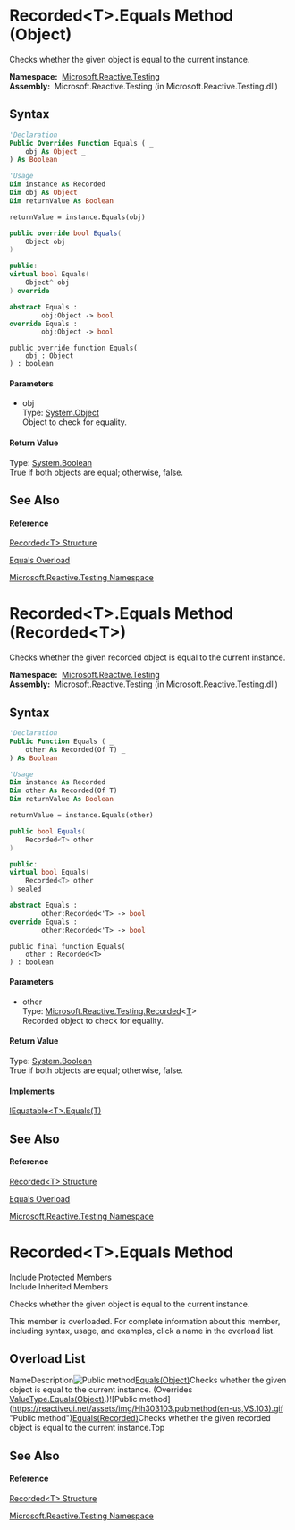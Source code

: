 # Recorded\<T\>.Equals Method (Object)

Checks whether the given object is equal to the current instance.

**Namespace:**  [Microsoft.Reactive.Testing](Microsoft.Reactive.Testing\Microsoft.Reactive.Testing.md)  
**Assembly:**  Microsoft.Reactive.Testing (in Microsoft.Reactive.Testing.dll)

## Syntax

```vb
'Declaration
Public Overrides Function Equals ( _
    obj As Object _
) As Boolean
```

```vb
'Usage
Dim instance As Recorded
Dim obj As Object
Dim returnValue As Boolean

returnValue = instance.Equals(obj)
```

```csharp
public override bool Equals(
    Object obj
)
```

```c++
public:
virtual bool Equals(
    Object^ obj
) override
```

```fsharp
abstract Equals : 
        obj:Object -> bool 
override Equals : 
        obj:Object -> bool 
```

```jscript
public override function Equals(
    obj : Object
) : boolean
```

#### Parameters

- obj  
  Type: [System.Object](https://msdn.microsoft.com/en-us/library/e5kfa45b)  
  Object to check for equality.

#### Return Value

Type: [System.Boolean](https://msdn.microsoft.com/en-us/library/a28wyd50)  
True if both objects are equal; otherwise, false.

## See Also

#### Reference

[Recorded\<T\> Structure](Recorded\Recorded(T).md)

[Equals Overload](Equals\Recorded(T).Equals.md)

[Microsoft.Reactive.Testing Namespace](Microsoft.Reactive.Testing\Microsoft.Reactive.Testing.md)







# Recorded\<T\>.Equals Method (Recorded\<T\>)

Checks whether the given recorded object is equal to the current instance.

**Namespace:**  [Microsoft.Reactive.Testing](Microsoft.Reactive.Testing\Microsoft.Reactive.Testing.md)  
**Assembly:**  Microsoft.Reactive.Testing (in Microsoft.Reactive.Testing.dll)

## Syntax

```vb
'Declaration
Public Function Equals ( _
    other As Recorded(Of T) _
) As Boolean
```

```vb
'Usage
Dim instance As Recorded
Dim other As Recorded(Of T)
Dim returnValue As Boolean

returnValue = instance.Equals(other)
```

```csharp
public bool Equals(
    Recorded<T> other
)
```

```c++
public:
virtual bool Equals(
    Recorded<T> other
) sealed
```

```fsharp
abstract Equals : 
        other:Recorded<'T> -> bool 
override Equals : 
        other:Recorded<'T> -> bool 
```

```jscript
public final function Equals(
    other : Recorded<T>
) : boolean
```

#### Parameters

- other  
  Type: [Microsoft.Reactive.Testing.Recorded](Recorded\Recorded(T).md)\<[T](Recorded\Recorded(T).md)\>  
  Recorded object to check for equality.

#### Return Value

Type: [System.Boolean](https://msdn.microsoft.com/en-us/library/a28wyd50)  
True if both objects are equal; otherwise, false.

#### Implements

[IEquatable\<T\>.Equals(T)](https://msdn.microsoft.com/en-us/library/m:system.iequatable%601.equals(%600)(v=VS.103))

## See Also

#### Reference

[Recorded\<T\> Structure](Recorded\Recorded(T).md)

[Equals Overload](Equals\Recorded(T).Equals.md)

[Microsoft.Reactive.Testing Namespace](Microsoft.Reactive.Testing\Microsoft.Reactive.Testing.md)








# Recorded\<T\>.Equals Method

Include Protected Members  
Include Inherited Members

Checks whether the given object is equal to the current instance.

This member is overloaded. For complete information about this member, including syntax, usage, and examples, click a name in the overload list.

## Overload List

NameDescription![Public method](https://reactiveui.net/assets/img/Hh303103.pubmethod(en-us,VS.103).gif "Public method")[Equals(Object)](https://msdn.microsoft.com/en-us/library/m:microsoft.reactive.testing.recorded%601.equals(system.object)(v=VS.103))Checks whether the given object is equal to the current instance. (Overrides [ValueType.Equals(Object)](https://msdn.microsoft.com/en-us/library/m:system.valuetype.equals(system.object)(v=VS.103)).)![Public method](https://reactiveui.net/assets/img/Hh303103.pubmethod(en-us,VS.103).gif "Public method")[Equals(Recorded<T>)](https://msdn.microsoft.com/en-us/library/m:microsoft.reactive.testing.recorded%601.equals(microsoft.reactive.testing.recorded%7b%600%7d)(v=VS.103))Checks whether the given recorded object is equal to the current instance.Top

## See Also

#### Reference

[Recorded\<T\> Structure](Recorded\Recorded(T).md)

[Microsoft.Reactive.Testing Namespace](Microsoft.Reactive.Testing\Microsoft.Reactive.Testing.md)




